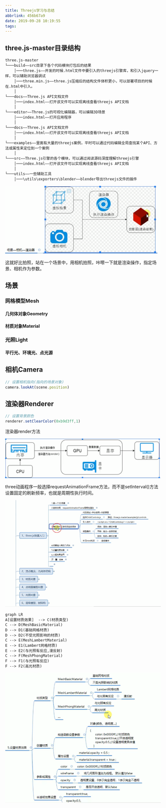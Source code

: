 ```yaml
---
title: Threejs学习与总结
abbrlink: 456b67a9
date: 2019-09-28 10:19:55
tags:
---
```


## three.js-master目录结构

```
three.js-master
└───build——src目录下各个代码模块打包后的结果
    │───three.js——开发的时候.html文件中要引入的threejs引擎库，和引入jquery一样，可以辅助浏览器调试
    │───three.min.js——three.js压缩后的结构文件体积更小，可以部署项目的时候在.html中引入。
    │
└───docs——Three.js API文档文件
    │───index.html——打开该文件可以实现离线查看threejs API文档
    │
└───editor——Three.js的可视化编辑器，可以编辑3D场景
    │───index.html——打开应用程序
    │
└───docs——Three.js API文档文件
    │───index.html——打开该文件可以实现离线查看threejs API文档
    │
└───examples——里面有大量的threejs案例，平时可以通过代码编辑全局查找某个API、方法或属性来定位到一个案例
    │
└───src——Three.js引擎的各个模块，可以通过阅读源码深度理解threejs引擎
    │───index.html——打开该文件可以实现离线查看threejs API文档
    │
└───utils——一些辅助工具
    │───\utils\exporters\blender——blender导出threejs文件的插件
```

![1569639814386](Threejs%E5%AD%A6%E4%B9%A0%E4%B8%8E%E6%80%BB%E7%BB%93/1569639814386.png)

这就好比拍照，站在一个场景中，用相机拍照，咔嚓一下就是渲染操作，指定场景、相机作为参数。

## 场景

### 网格模型Mesh

#### 几何体对象Geometry

#### 材质对象Material

### 光照Light

#### 平行光、环境光、点光源

## 相机Camera

```js
// 设置相机指向(指向的场景对象)
camera.lookAt(scene.position)  
```

## 渲染器Renderer

```js
// 设置背景颜色
renderer.setClearColor(0xb9d3ff,1)
```

渲染器render方法

![1569641783057](Threejs%E5%AD%A6%E4%B9%A0%E4%B8%8E%E6%80%BB%E7%BB%93/1569641783057.png)

three动画程序一般选择requestAnimationFrame方法，而不是setInterval()方法设置固定的刷新频率，也就是周期性执行时间。

![1569645786552](Threejs%E5%AD%A6%E4%B9%A0%E4%B8%8E%E6%80%BB%E7%BB%93/1569645786552.png)

```mermaid
graph LR
A[设置材质效果]  --> C(材质类型)
C --> D(MeshBasicMaterial)
D --> D1(基础网格材质)
D --> D2(不受光照影响的材质)
C --> E(MeshLambertMaterial)
E --> E1(Lambert网格材质)
E --> E2(与光照有反应,漫反射)
C --> F(MeshPhongMaterial)
F --> F1(与光照有反应)
F --> F2(高光材质)
```

![1569665791516](Threejs%E5%AD%A6%E4%B9%A0%E4%B8%8E%E6%80%BB%E7%BB%93/1569665791516.png)



